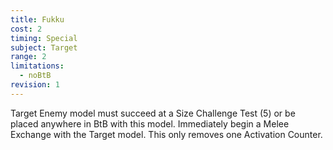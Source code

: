 ```yaml
---
title: Fukku
cost: 2
timing: Special
subject: Target
range: 2
limitations:
  - noBtB
revision: 1
---
```

Target Enemy model must succeed at a Size Challenge Test (5) or be placed anywhere in BtB with this model. Immediately begin a Melee Exchange with the Target model. This only removes one Activation Counter.
